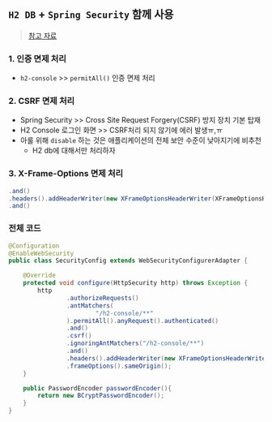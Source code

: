 ## `H2 DB` + `Spring Security` 함께 사용
> [참고 자료](https://github.com/HomoEfficio/dev-tips/blob/master/Spring%20Security%EC%99%80%20h2-console%20%ED%95%A8%EA%BB%98%20%EC%93%B0%EA%B8%B0.md)
### 1. 인증 면제 처리
- `h2-console` >> `permitAll()` 인증 면제 처리 

### 2. CSRF 면제 처리
- Spring Security >> Cross Site Request Forgery(CSRF) 방지 장치 기본 탑재
- H2 Console 로그인 화면 >> CSRF처리 되지 않기에 에러 발생ㅠ,ㅠ 
- 아룰 위해 `disable` 하는 것은 애플리케이션의 전체 보안 수준이 낮아지기에 비추천
  - H2 db에 대해서만 처리하자

### 3. X-Frame-Options 면제 처리
```java
.and()
.headers().addHeaderWriter(new XFrameOptionsHeaderWriter(XFrameOptionsHeaderWriter.XFrameOptionsMode.SAMEORIGIN))
.and()
```

### 전체 코드
```java
@Configuration
@EnableWebSecurity
public class SecurityConfig extends WebSecurityConfigurerAdapter {

    @Override
    protected void configure(HttpSecurity http) throws Exception {
        http
                .authorizeRequests()
                .antMatchers(
                        "/h2-console/**"
                ).permitAll().anyRequest().authenticated()
                .and()
                .csrf()
                .ignoringAntMatchers("/h2-console/**")
                .and()
                .headers().addHeaderWriter(new XFrameOptionsHeaderWriter(new WhiteListedAllowFromStrategy(Arrays.asList("localhost"))))
                .frameOptions().sameOrigin();
    }

    public PasswordEncoder passwordEncoder(){
        return new BCryptPasswordEncoder();
    }
}
```
